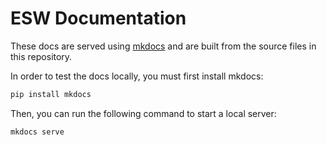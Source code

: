 # ESW Documentation

These docs are served using [mkdocs](https://www.mkdocs.org/) and are built from the source files in this repository.

In order to test the docs locally, you must first install mkdocs:

```bash
pip install mkdocs
```

Then, you can run the following command to start a local server:

```bash
mkdocs serve
```
